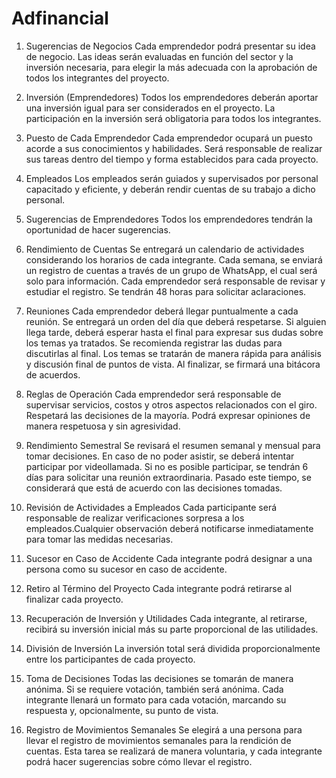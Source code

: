 # Adfinancial
1. Sugerencias de Negocios
Cada emprendedor podrá presentar su 
idea de negocio. Las ideas serán 
evaluadas en función del sector y 
la inversión necesaria, 
para elegir la más adecuada con la 
aprobación de todos los integrantes 
del proyecto.

2. Inversión (Emprendedores)
Todos los emprendedores deberán 
aportar una inversión igual para 
ser considerados en el proyecto. 
La participación en la inversión 
será obligatoria para todos los 
integrantes.

3. Puesto de Cada Emprendedor
Cada emprendedor ocupará un 
puesto acorde a sus conocimientos 
y habilidades. 
Será responsable de realizar sus 
tareas dentro del tiempo y forma 
establecidos para cada proyecto.

4. Empleados
Los empleados serán guiados y 
supervisados por personal 
capacitado y eficiente, y deberán 
rendir cuentas de su trabajo a 
dicho personal.

5. Sugerencias de Emprendedores
Todos los emprendedores tendrán 
la oportunidad de hacer 
sugerencias.

6. Rendimiento de Cuentas
Se entregará un calendario de 
actividades considerando los 
horarios de cada integrante. 
Cada semana, se enviará un 
registro de cuentas a través 
de un grupo de WhatsApp, 
el cual será solo para 
información. Cada emprendedor 
será responsable de revisar y 
estudiar el registro. 
Se tendrán 48 horas para 
solicitar aclaraciones.

7. Reuniones
Cada emprendedor deberá llegar 
puntualmente a cada reunión. 
Se entregará un orden del día 
que deberá respetarse. 
Si alguien llega tarde, 
deberá esperar hasta el final 
para expresar sus dudas sobre 
los temas ya tratados. 
Se recomienda registrar las 
dudas para discutirlas al final. 
Los temas se tratarán de manera 
rápida para análisis y 
discusión final de puntos de 
vista. Al finalizar, se firmará 
una bitácora de acuerdos.

8. Reglas de Operación
Cada emprendedor será responsable 
de supervisar servicios, costos 
y otros aspectos relacionados 
con el giro. Respetará las 
decisiones de la mayoría. 
Podrá expresar opiniones de 
manera respetuosa y sin 
agresividad.

9. Rendimiento Semestral
Se revisará el resumen semanal 
y mensual para tomar decisiones. 
En caso de no poder asistir, 
se deberá intentar participar 
por videollamada. 
Si no es posible participar, 
se tendrán 6 días para solicitar 
una reunión extraordinaria. 
Pasado este tiempo, 
se considerará que está de 
acuerdo con las decisiones 
tomadas.

10. Revisión de Actividades a 
Empleados
Cada participante será 
responsable de realizar 
verificaciones sorpresa a los 
empleados.Cualquier observación 
deberá notificarse inmediatamente 
para tomar las medidas necesarias.

11. Sucesor en Caso de 
Accidente
Cada integrante podrá designar a 
una persona como su sucesor 
en caso de accidente.

12. Retiro al Término del Proyecto
Cada integrante podrá retirarse 
al finalizar cada proyecto.

13. Recuperación de Inversión 
y Utilidades
Cada integrante, al retirarse, 
recibirá su inversión inicial 
más su parte proporcional de las 
utilidades.

14. División de Inversión
La inversión total será dividida 
proporcionalmente entre los 
participantes de cada proyecto.

15. Toma de Decisiones
Todas las decisiones se tomarán 
de manera anónima. Si se requiere 
votación, también será anónima. 
Cada integrante llenará un 
formato para cada votación, 
marcando su respuesta y, 
opcionalmente, su punto de vista.

16. Registro de Movimientos 
Semanales
Se elegirá a una persona para 
llevar el registro de movimientos 
semanales para la rendición de 
cuentas. Esta tarea se realizará 
de manera voluntaria, y cada 
integrante podrá hacer 
sugerencias sobre cómo llevar el 
registro.
